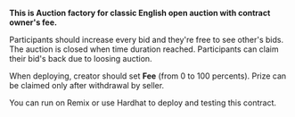 **This is Auction factory for classic English open auction with contract owner's fee.**

Participants should increase every bid and they're free to see other's bids.
The auction is closed when time duration reached. Participants can claim their bid's back due to loosing auction.

When deploying, creator should set **Fee** (from 0 to 100 percents). Prize can be claimed only after withdrawal by seller.

You can run on Remix or use Hardhat to deploy and testing this contract.